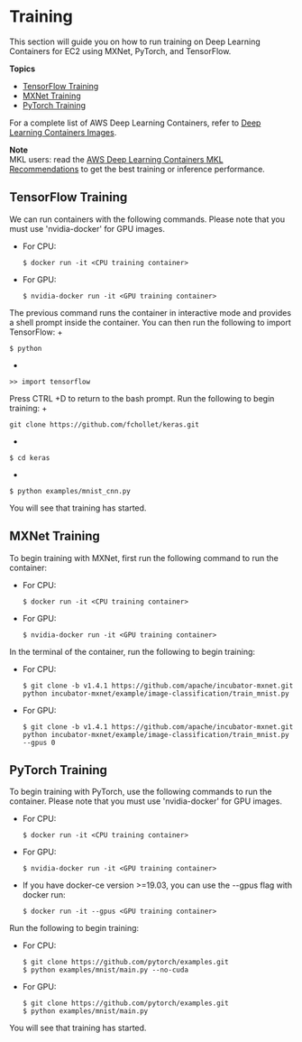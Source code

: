 # Training<a name="deep-learning-containers-ec2-tutorials-training"></a>

This section will guide you on how to run training on Deep Learning Containers for EC2 using MXNet, PyTorch, and TensorFlow\.

**Topics**
+ [TensorFlow Training](#deep-learning-containers-ec2-tutorials-training-tf)
+ [MXNet Training](#deep-learning-containers-ec2-tutorials-training-mxnet)
+ [PyTorch Training](#deep-learning-containers-ec2-tutorials-training-pytorch)

For a complete list of AWS Deep Learning Containers, refer to [Deep Learning Containers Images](deep-learning-containers-images.md)\. 

**Note**  
MKL users: read the [AWS Deep Learning Containers MKL Recommendations](deep-learning-containers-mkl.md) to get the best training or inference performance\.

## TensorFlow Training<a name="deep-learning-containers-ec2-tutorials-training-tf"></a>

We can run containers with the following commands\. Please note that you must use 'nvidia\-docker' for GPU images\. 
+ For CPU:

  ```
  $ docker run -it <CPU training container>
  ```
+ For GPU:

  ```
  $ nvidia-docker run -it <GPU training container>
  ```

 The previous command runs the container in interactive mode and provides a shell prompt inside the container\. You can then run the following to import TensorFlow: 
+ 

  ```
  $ python
  ```
+ 

  ```
  >> import tensorflow
  ```

 Press CTRL \+D to return to the bash prompt\. Run the following to begin training: 
+ 

  ```
  git clone https://github.com/fchollet/keras.git
  ```
+ 

  ```
  $ cd keras
  ```
+ 

  ```
  $ python examples/mnist_cnn.py
  ```

You will see that training has started\.

## MXNet Training<a name="deep-learning-containers-ec2-tutorials-training-mxnet"></a>

To begin training with MXNet, first run the following command to run the container:
+ For CPU:

  ```
  $ docker run -it <CPU training container>
  ```
+ For GPU:

  ```
  $ nvidia-docker run -it <GPU training container>
  ```

In the terminal of the container, run the following to begin training:
+ For CPU:

  ```
  $ git clone -b v1.4.1 https://github.com/apache/incubator-mxnet.git
  python incubator-mxnet/example/image-classification/train_mnist.py
  ```
+ For GPU:

  ```
  $ git clone -b v1.4.1 https://github.com/apache/incubator-mxnet.git
  python incubator-mxnet/example/image-classification/train_mnist.py --gpus 0
  ```

## PyTorch Training<a name="deep-learning-containers-ec2-tutorials-training-pytorch"></a>

To begin training with PyTorch, use the following commands to run the container\. Please note that you must use 'nvidia\-docker' for GPU images\. 
+ For CPU:

  ```
  $ docker run -it <CPU training container>
  ```
+ For GPU:

  ```
  $ nvidia-docker run -it <GPU training container>
  ```
+ If you have docker\-ce version >=19\.03, you can use the \-\-gpus flag with docker run:

  ```
  $ docker run -it --gpus <GPU training container>
  ```

 Run the following to begin training: 
+ For CPU:

  ```
  $ git clone https://github.com/pytorch/examples.git
  $ python examples/mnist/main.py --no-cuda
  ```
+ For GPU:

  ```
  $ git clone https://github.com/pytorch/examples.git
  $ python examples/mnist/main.py
  ```

You will see that training has started\.